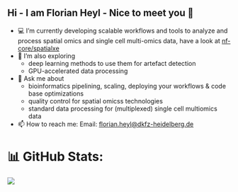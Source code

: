 ## Hi - I am Florian Heyl - Nice to meet you 👋

- 💻 I’m currently developing scalable workflows and tools to analyze and process spatial omics and single cell multi-omics data, have a look at [nf-core/spatialxe](https://github.com/nf-core/spatialxe)
- 🌱 I’m also exploring
  - deep learning methods to use them for artefact detection
  - GPU-accelerated data processing
- 💬 Ask me about
  - bioinformatics pipelining, scaling, deploying your workflows & code base optimizations
  - quality control for spatial omicss technologies
  - standard data processing for (multiplexed) single cell multiomics data
- 📫 How to reach me: Email: florian.heyl@dkfz-heidelberg.de

# 📊 GitHub Stats:
![](https://github-readme-stats.vercel.app/api/top-langs/?username=heylf&theme=dark&hide_border=false&include_all_commits=false&count_private=false&layout=compact)
